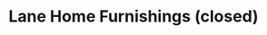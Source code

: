 ---
title: "Lane Home Furnishings (closed)"
url: /merced/lane-home-furnishings-closed/
shop: furniture
---
